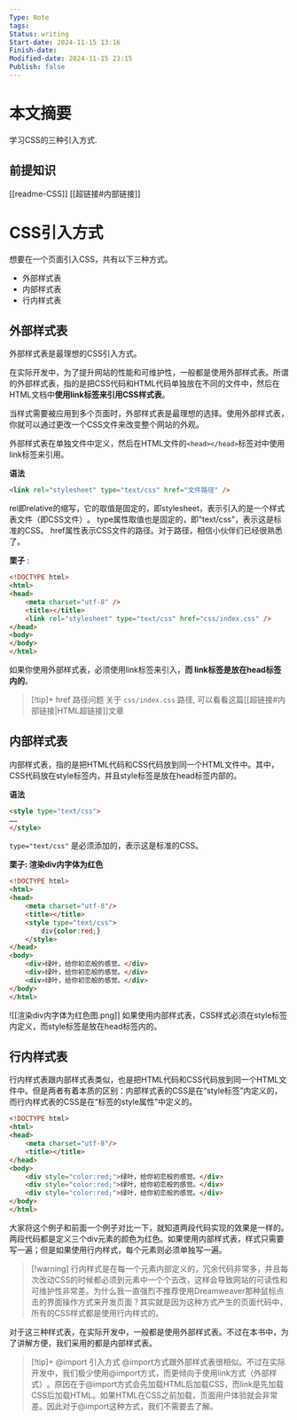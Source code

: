 ```yaml
---
Type: Note
tags: 
Status: writing
Start-date: 2024-11-15 13:16
Finish-date: 
Modified-date: 2024-11-15 23:15
Publish: false
---
```


# 本文摘要
学习CSS的三种引入方式.

## 前提知识
[[readme-CSS]]
[[超链接#内部链接]]


# CSS引入方式
想要在一个页面引入CSS，共有以下三种方式。
- 外部样式表
- 内部样式表
- 行内样式表

## 外部样式表
外部样式表是最理想的CSS引入方式。

在实际开发中，为了提升网站的性能和可维护性，一般都是使用外部样式表。所谓的外部样式表，指的是把CSS代码和HTML代码单独放在不同的文件中，然后在HTML文档中**使用link标签来引用CSS样式表**。

当样式需要被应用到多个页面时，外部样式表是最理想的选择。使用外部样式表，你就可以通过更改一个CSS文件来改变整个网站的外观。

外部样式表在单独文件中定义，然后在HTML文件的`<head></head>`标签对中使用link标签来引用。

**语法**
```html
<link rel="stylesheet" type="text/css" href="文件路径" />
```
rel即relative的缩写，它的取值是固定的，即stylesheet，表示引入的是一个样式表文件（即CSS文件）​。
type属性取值也是固定的，即"text/css"，表示这是标准的CSS。
href属性表示CSS文件的路径。对于路径，相信小伙伴们已经很熟悉了。


**栗子** :  
```html
<!DOCTYPE html>
<html>
<head>
    <meta charset="utf-8" />
    <title></title>
    <link rel="stylesheet" type="text/css" href="css/index.css" />
</head>
<body>
</body>
</html>
```
如果你使用外部样式表，必须使用link标签来引入，**而 link标签是放在head标签内的**。

> [!tip]+ href 路径问题
> 关于 `css/index.css` 路径, 可以看看这篇[[超链接#内部链接|HTML超链接]]文章


## 内部样式表
内部样式表，指的是把HTML代码和CSS代码放到同一个HTML文件中。其中，CSS代码放在style标签内，并且style标签是放在head标签内部的。

**语法**
```html
<style type="text/css">
……
</style>
```
`type="text/css"` 是必须添加的，表示这是标准的CSS。


**栗子: 渲染div内字体为红色**
```html
<!DOCTYPE html>
<html>
<head>
    <meta charset="utf-8"/>
    <title></title>
    <style type="text/css">
        div{color:red;}
    </style>
</head>
<body>
    <div>绿叶，给你初恋般的感觉。</div>
    <div>绿叶，给你初恋般的感觉。</div>
    <div>绿叶，给你初恋般的感觉。</div>
</body>
</html>
```

![[渲染div内字体为红色图.png]]
如果使用内部样式表，CSS样式必须在style标签内定义，而style标签是放在head标签内的。

## 行内样式表
行内样式表跟内部样式表类似，也是把HTML代码和CSS代码放到同一个HTML文件中。但是两者有着本质的区别：内部样式表的CSS是在“style标签”内定义的，而行内样式表的CSS是在“标签的style属性”中定义的。

```html
<!DOCTYPE html>
<html>
<head>
    <meta charset="utf-8"/>
    <title></title>
</head>
<body>
    <div style="color:red;">绿叶，给你初恋般的感觉。</div>
    <div style="color:red;">绿叶，给你初恋般的感觉。</div>
    <div style="color:red;">绿叶，给你初恋般的感觉。</div>
</body>
</html>
```

大家将这个例子和前面一个例子对比一下，就知道两段代码实现的效果是一样的。两段代码都是定义三个div元素的颜色为红色。如果使用内部样式表，样式只需要写一遍；但是如果使用行内样式，每个元素则必须单独写一遍。

> [!warning] 行内样式是在每一个元素内部定义的，冗余代码非常多，并且每次改动CSS的时候都必须到元素中一个个去改，这样会导致网站的可读性和可维护性非常差。为什么我一直强烈不推荐使用Dreamweaver那种鼠标点击的界面操作方式来开发页面？其实就是因为这种方式产生的页面代码中，所有的CSS样式都是使用行内样式的。


对于这三种样式表，在实际开发中，一般都是使用外部样式表。不过在本书中，为了讲解方便，我们采用的都是内部样式表。


> [!tip]+ @import 引入方式
> @import方式跟外部样式表很相似。不过在实际开发中，我们极少使用@import方式，而更倾向于使用link方式（外部样式）​。原因在于@import方式会先加载HTML后加载CSS，而link是先加载CSS后加载HTML。如果HTML在CSS之前加载，页面用户体验就会非常差。因此对于@import这种方式，我们不需要去了解。

